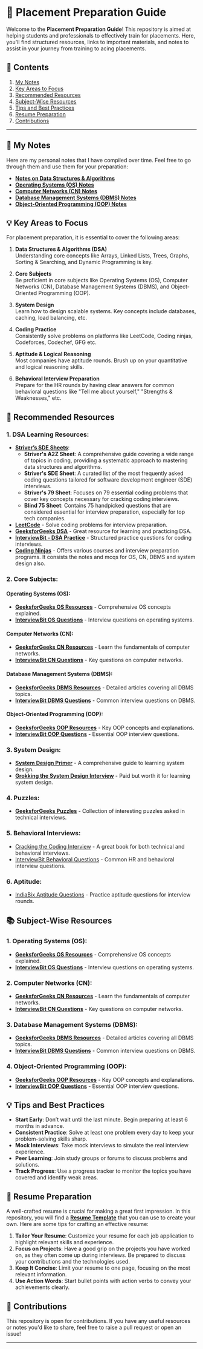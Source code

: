 # 🚀 Placement Preparation Guide

Welcome to the **Placement Preparation Guide**! This repository is aimed at helping students and professionals to effectively train for placements. Here, you'll find structured resources, links to important materials, and notes to assist in your journey from training to acing placements.

## 📑 Contents

1. [My Notes](#-my-notes)
2. [Key Areas to Focus](#-key-areas-to-focus)
3. [Recommended Resources](#-recommended-resources)
4. [Subject-Wise Resources](#-subject-wise-resources)
5. [Tips and Best Practices](#-tips-and-best-practices)
6. [Resume Preparation](#-resume-preparation)
7. [Contributions](#-contributions)

---

## 📝 My Notes

Here are my personal notes that I have compiled over time. Feel free to go through them and use them for your preparation:

- **[Notes on Data Structures & Algorithms](https://github.com/RohithgowdaM/Placement-prep/tree/main/DSA)**
- **[Operating Systems (OS) Notes](https://github.com/RohithgowdaM/Placement-prep/tree/main/OS)**
- **[Computer Networks (CN) Notes](https://github.com/RohithgowdaM/Placement-prep/tree/main/Computer%20-%20Networks)**
- **[Database Management Systems (DBMS) Notes](https://github.com/RohithgowdaM/Placement-prep/tree/main/DBMS)**
- **[Object-Oriented Programming (OOP) Notes](https://github.com/RohithgowdaM/Placement-prep/tree/main/Language)**

## 💡 Key Areas to Focus

For placement preparation, it is essential to cover the following areas:

1. **Data Structures & Algorithms (DSA)**  
   Understanding core concepts like Arrays, Linked Lists, Trees, Graphs, Sorting & Searching, and Dynamic Programming is key.
   
2. **Core Subjects**  
   Be proficient in core subjects like Operating Systems (OS), Computer Networks (CN), Database Management Systems (DBMS), and Object-Oriented Programming (OOP).

3. **System Design**  
   Learn how to design scalable systems. Key concepts include databases, caching, load balancing, etc.

4. **Coding Practice**  
   Consistently solve problems on platforms like LeetCode, Coding ninjas, Codeforces, Codechef, GFG etc.
   
5. **Aptitude & Logical Reasoning**  
   Most companies have aptitude rounds. Brush up on your quantitative and logical reasoning skills.
   
6. **Behavioral Interview Preparation**  
   Prepare for the HR rounds by having clear answers for common behavioral questions like "Tell me about yourself," "Strengths & Weaknesses," etc.

## 🔗 Recommended Resources

### 1. **DSA Learning Resources**:
- **[Striver’s SDE Sheets](https://takeuforward.org/strivers-a2z-dsa-course/strivers-a2z-dsa-course-sheet-2)**:
   - **Striver's A2Z Sheet**: A comprehensive guide covering a wide range of topics in coding, providing a systematic approach to mastering data structures and algorithms.
   - **Striver's SDE Sheet**: A curated list of the most frequently asked coding questions tailored for software development engineer (SDE) interviews.
   - **Striver's 79 Sheet**: Focuses on 79 essential coding problems that cover key concepts necessary for cracking coding interviews.
   -  **Blind 75 Sheet**: Contains 75 handpicked questions that are considered essential for interview preparation, especially for top tech companies.
- **[LeetCode](https://leetcode.com/)** - Solve coding problems for interview preparation.
- **[GeeksforGeeks DSA](https://www.geeksforgeeks.org/data-structures/)** - Great resource for learning and practicing DSA.
- **[InterviewBit - DSA Practice](https://www.interviewbit.com/practice/)** - Structured practice questions for coding interviews.
- **[Coding Ninjas](https://www.naukri.com/code360/guided-paths)** - Offers various courses and interview preparation programs. It consists the notes and mcqs for OS, CN, DBMS and system design also.

### 2. **Core Subjects**:

#### **Operating Systems (OS)**:
- **[GeeksforGeeks OS Resources](https://www.geeksforgeeks.org/operating-systems/)** - Comprehensive OS concepts explained.
- **[InterviewBit OS Questions](https://www.interviewbit.com/operating-system-interview-questions/)** - Interview questions on operating systems.

#### **Computer Networks (CN)**:
- **[GeeksforGeeks CN Resources](https://www.geeksforgeeks.org/computer-network-tutorials/)** - Learn the fundamentals of computer networks.
- **[InterviewBit CN Questions](https://www.interviewbit.com/networking-interview-questions/)** - Key questions on computer networks.

#### **Database Management Systems (DBMS)**:
- **[GeeksforGeeks DBMS Resources](https://www.geeksforgeeks.org/dbms/)** - Detailed articles covering all DBMS topics.
- **[InterviewBit DBMS Questions](https://www.interviewbit.com/dbms-interview-questions/)** - Common interview questions on DBMS.

#### **Object-Oriented Programming (OOP)**:
- **[GeeksforGeeks OOP Resources](https://www.geeksforgeeks.org/object-oriented-programming-oops-concept-in-java/)** - Key OOP concepts and explanations.
- **[InterviewBit OOP Questions](https://www.interviewbit.com/oops-interview-questions/)** - Essential OOP interview questions.

### 3. **System Design**:
- **[System Design Primer](https://github.com/donnemartin/system-design-primer)** - A comprehensive guide to learning system design.
- **[Grokking the System Design Interview](https://www.educative.io/courses/grokking-the-system-design-interview)** - Paid but worth it for learning system design.

### 4. **Puzzles**:
- **[GeeksforGeeks Puzzles](https://www.geeksforgeeks.org/top-100-puzzles-asked-in-interviews/)** - Collection of interesting puzzles asked in technical interviews.

### 5. **Behavioral Interviews**:
- [Cracking the Coding Interview](https://www.amazon.com/dp/0984782850) - A great book for both technical and behavioral interviews.
- [InterviewBit Behavioral Questions](https://www.interviewbit.com/behavioral-interview-questions/) - Common HR and behavioral interview questions.

### 6. **Aptitude**:
- [IndiaBix Aptitude Questions](https://www.indiabix.com/aptitude/questions-and-answers/) - Practice aptitude questions for interview rounds.
  
## 📚 Subject-Wise Resources

### 1. **Operating Systems (OS)**:
- **[GeeksforGeeks OS Resources](https://www.geeksforgeeks.org/operating-systems/)** - Comprehensive OS concepts explained.
- **[InterviewBit OS Questions](https://www.interviewbit.com/operating-system-interview-questions/)** - Interview questions on operating systems.

### 2. **Computer Networks (CN)**:
- **[GeeksforGeeks CN Resources](https://www.geeksforgeeks.org/computer-network-tutorials/)** - Learn the fundamentals of computer networks.
- **[InterviewBit CN Questions](https://www.interviewbit.com/computer-network-mcq/)** - Key questions on computer networks.

### 3. **Database Management Systems (DBMS)**:
- **[GeeksforGeeks DBMS Resources](https://www.geeksforgeeks.org/dbms/)** - Detailed articles covering all DBMS topics.
- **[InterviewBit DBMS Questions](https://www.interviewbit.com/dbms-interview-questions/)** - Common interview questions on DBMS.

### 4. **Object-Oriented Programming (OOP)**:
- **[GeeksforGeeks OOP Resources](https://www.geeksforgeeks.org/object-oriented-programming-oops-concept-in-java/)** - Key OOP concepts and explanations.
- **[InterviewBit OOP Questions](https://www.interviewbit.com/oops-interview-questions/)** - Essential OOP interview questions.

## 💡 Tips and Best Practices

- **Start Early**: Don’t wait until the last minute. Begin preparing at least 6 months in advance.
- **Consistent Practice**: Solve at least one problem every day to keep your problem-solving skills sharp.
- **Mock Interviews**: Take mock interviews to simulate the real interview experience.
- **Peer Learning**: Join study groups or forums to discuss problems and solutions.
- **Track Progress**: Use a progress tracker to monitor the topics you have covered and identify weak areas.

## 📄 Resume Preparation

A well-crafted resume is crucial for making a great first impression. In this repository, you will find a **[Resume Template](https://github.com/RohithgowdaM/Placement-prep/blob/main/resume.tex)** that you can use to create your own. Here are some tips for crafting an effective resume:

1. **Tailor Your Resume**: Customize your resume for each job application to highlight relevant skills and experience.
2. **Focus on Projects**: Have a good grip on the projects you have worked on, as they often come up during interviews. Be prepared to discuss your contributions and the technologies used.
3. **Keep It Concise**: Limit your resume to one page, focusing on the most relevant information.
4. **Use Action Words**: Start bullet points with action verbs to convey your achievements clearly.

## 🤝 Contributions

This repository is open for contributions. If you have any useful resources or notes you'd like to share, feel free to raise a pull request or open an issue!

---
